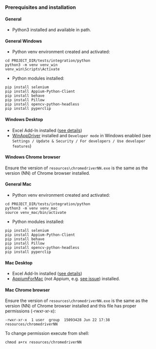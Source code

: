 ### Prerequisites and installation

#### General

- Python3 installed and available in path.

#### General Windows

- Python venv environment created and activated:

```console
cd PROJECT_DIR/tests/integration/python
python3 -m venv venv_win
venv_win\Scripts\Activate
```

- Python modules installed:

```console
pip install selenium
pip install Appium-Python-Client
pip install behave
pip install Pillow
pip install opencv-python-headless
pip install pyperclip
```

#### Windows Desktop

- Excel Add-In installed
([see details](https://www2.microstrategy.com/producthelp/Current/Office/en-us/Content/install_manually.htm))
- [WinAppDriver](https://github.com/Microsoft/WinAppDriver/releases) installed and `Developer mode` in Windows enabled
(see `Settings / Update & Security / For developers / Use developer features`)

#### Windows Chrome browser

Ensure the version of `resources\chromedriverNN.exe` is the same as the version (NN) of Chrome browser installed.

#### General Mac

- Python venv environment created and activated:

```console
cd PROJECT_DIR/tests/integration/python
python3 -m venv venv_mac
source venv_mac/bin/activate
```

- Python modules installed:

```console
pip install selenium
pip install Appium-Python-Client
pip install behave
pip install Pillow
pip install opencv-python-headless
pip install pyperclip
```

#### Mac Desktop

- Excel Add-In installed ([see details](https://microstrategy.atlassian.net/wiki/spaces/TECCLIENTS/pages/818920406/Guideline+-+How+to+create+a+new+environment+for+automation+and+manual+testing
))
- [AppiumForMac](https://github.com/appium/appium-for-mac/releases) (not Appium, e.g.
[see issue](https://github.com/appium/appium-for-mac/issues/82)) installed.

#### Mac Chrome browser

Ensure the version of `resources\chromedriverNN.exe` is the same as the version (NN) of Chrome browser installed
and this file has proper permissions (-rwxr-xr-x):

```console
-rwxr-xr-x  1 user  group  15093428 Jun 22 17:38 resources/chromedriverNN
```

To change permission execute from shell:

```console
chmod a+rx resources/chromedriverNN
```
